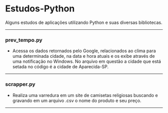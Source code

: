 # Estudos-Python
Alguns estudos de aplicações utilizando Python e suas diversas bibliotecas.
<hr>

<h3><b>prev_tempo.py</h3></b>
<ul><li>Acessa os dados retornados pelo Google, relacionados ao clima para uma determinada cidade, na data e hora atuais e os exibe através de uma notificação no Windows. No arquivo em questão a cidade que está setada no código é a cidade de Aparecida-SP.</li></ul>
<hr>
<h3><b>scrapper.py</h3></b>
<ul><li>Realiza uma varredura em um site de camisetas religiosas buscando e gravando em um arquivo .csv o nome do produto e seu preço.</li></ul>
<hr>


